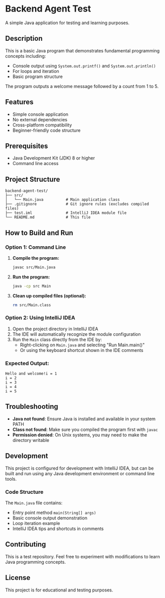 # Backend Agent Test

A simple Java application for testing and learning purposes.

## Description

This is a basic Java program that demonstrates fundamental programming concepts including:
- Console output using `System.out.printf()` and `System.out.println()`
- For loops and iteration
- Basic program structure

The program outputs a welcome message followed by a count from 1 to 5.

## Features

- Simple console application
- No external dependencies
- Cross-platform compatibility
- Beginner-friendly code structure

## Prerequisites

- Java Development Kit (JDK) 8 or higher
- Command line access

## Project Structure

```
backend-agent-test/
├── src/
│   └── Main.java          # Main application class
├── .gitignore             # Git ignore rules (excludes compiled files)
├── test.iml               # IntelliJ IDEA module file
└── README.md              # This file
```

## How to Build and Run

### Option 1: Command Line

1. **Compile the program:**
   ```bash
   javac src/Main.java
   ```

2. **Run the program:**
   ```bash
   java -cp src Main
   ```

3. **Clean up compiled files (optional):**
   ```bash
   rm src/Main.class
   ```

### Option 2: Using IntelliJ IDEA

1. Open the project directory in IntelliJ IDEA
2. The IDE will automatically recognize the module configuration
3. Run the `Main` class directly from the IDE by:
   - Right-clicking on `Main.java` and selecting "Run Main.main()"
   - Or using the keyboard shortcut shown in the IDE comments

### Expected Output:
```
Hello and welcome!i = 1
i = 2
i = 3
i = 4
i = 5
```

## Troubleshooting

- **Java not found**: Ensure Java is installed and available in your system PATH
- **Class not found**: Make sure you compiled the program first with `javac`
- **Permission denied**: On Unix systems, you may need to make the directory writable

## Development

This project is configured for development with IntelliJ IDEA, but can be built and run using any Java development environment or command line tools.

### Code Structure

The `Main.java` file contains:
- Entry point method `main(String[] args)`
- Basic console output demonstration
- Loop iteration example
- IntelliJ IDEA tips and shortcuts in comments

## Contributing

This is a test repository. Feel free to experiment with modifications to learn Java programming concepts.

## License

This project is for educational and testing purposes.
